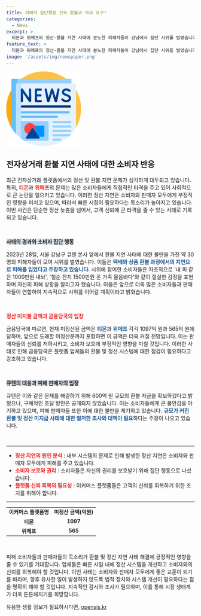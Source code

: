```yaml
---
title: 피해자 집단행동 신속 환불과 사과 요구!
categories:
  - News
excerpt: >
  티몬과 위메프의 정산·환불 지연 사태에 분노한 피해자들이 강남에서 집단 시위를 벌였습니다. 이들은 내 피 같은 1000만원 내놔 등의 팻말을 들고 사태 해결을 촉구하며, 향후 더 많은 집회를 예고했습니다. 과연 큐텐은 이들의 목소리를 듣고 환불 문제를 해결할까요?
feature_text: >
  티몬과 위메프의 정산·환불 지연 사태에 분노한 피해자들이 강남에서 집단 시위를 벌였습니다. 이들은 내 피 같은 1000만원 내놔 등의 팻말을 들고 사태 해결을 촉구하며, 향후 더 많은 집회를 예고했습니다. 과연 큐텐은 이들의 목소리를 듣고 환불 문제를 해결할까요?
image: '/assets/img/newspaper.png'
---
```


<p><img src="/assets/img/newspaper.png" alt="kimp 속보" /></p>

<h2 data-ke-size="size26">전자상거래 환불 지연 사태에 대한 소비자 반응</h2>

<p data-ke-size="size16">최근 전자상거래 플랫폼에서의 정산 및 환불 지연 문제가 심각하게 대두되고 있습니다. 특히, <b><span style="color: #ee2323;">티몬</span></b>과 <b><span style="color: #ee2323;">위메프</span></b>의 문제는 많은 소비자들에게 직접적인 타격을 주고 있어 사회적으로 큰 논란을 일으키고 있습니다. 이러한 정산 지연은 소비자와 판매자 모두에게 부정적인 영향을 미치고 있으며, 따라서 빠른 시정이 필요하다는 목소리가 높아지고 있습니다. 이번 사건은 단순한 정산 늦춤을 넘어서, 고객 신뢰에 큰 타격을 줄 수 있는 사례로 기록되고 있습니다.</p>

<p data-ke-size="size16">&nbsp;</p>

<p><b><span style="background-color: #21538527;">사태의 경과와 소비자 집단 행동</span></b>  </p>

<p data-ke-size="size16">2023년 28일, 서울 강남구 큐텐 본사 앞에서 환불 지연 사태에 대한 불만을 가진 약 30명의 피해자들이 모여 시위를 벌였습니다. 이들은 <b><span style="color: #1a5490;">택배와 상품 환불 과정에서의 지연으로 피해를 입었다고 주장하고 있습니다</span></b>. 시위에 참여한 소비자들은 자조적으로 '내 피 같은 1000만원 내놔', '칠순 잔치 1500만원 온 가족 울음바다'와 같이 절실한 감정을 표현하며 자신의 피해 상황을 알리고자 했습니다. 이들은 앞으로 더욱 많은 소비자들과 판매자들이 연합하여 지속적으로 시위를 이어갈 계획이라고 밝혔습니다.</p>

<p data-ke-size="size16">&nbsp;</p>

<p><b><span style="color: #ee2323;">정산 미지불 금액과 금융당국의 입장</span></b>  </p>

<p data-ke-size="size16">금융당국에 따르면, 현재 미정산된 금액은 <b><span style="color: #1a5490;">티몬</span></b>과 <b><span style="color: #1a5490;">위메프</span></b> 각각 1097억 원과 565억 원에 달하며, 앞으로 도래할 미정산분까지 포함하면 이 금액은 더욱 커질 전망입니다. 이는 판매자들의 신뢰를 저하시키고, 소비자 보호에 부정적인 영향을 미칠 것입니다. 이러한 사태로 인해 금융당국은 플랫폼 업체들의 환불 및 정산 시스템에 대한 점검이 필요하다고 강조하고 있습니다.</p>

<p data-ke-size="size16">&nbsp;</p>

<p><b><span style="background-color: #21538527;">큐텐의 대응과 피해 판매자의 입장</span></b>  </p>

<p data-ke-size="size16">큐텐은 이와 같은 문제를 해결하기 위해 600억 원 규모의 환불 자금을 확보하겠다고 밝혔으나, 구체적인 조달 방안은 공개되지 않았습니다. 이는 소비자들에게 큰 불안감을 야기하고 있으며, 피해 판매자들 또한 이에 대한 불만을 제기하고 있습니다.  <b><span style="color: #1a5490;">규모가 커진 환불 및 정산 미지급 사태에 대한 철저한 조사와 대책이 필요</span></b>하다는 주장이 나오고 있습니다.</p>

<p data-ke-size="size16">&nbsp;</p>

<hr>

<ul>
    <li><b><span style="color: #ee2323;">정산 지연의 원인 분석</span></b> : 내부 시스템의 문제로 인해 발생한 정산 지연은 소비자와 판매자 모두에게 피해를 주고 있습니다.</li>
    <li><b><span style="color: #ee2323;">소비자 보호와 권리</span></b> : 소비자들은 자신의 권리를 보호받기 위해 집단 행동으로 나섰습니다.</li>
    <li><b><span style="color: #ee2323;">플랫폼 신뢰 회복의 필요성</span></b> : 이커머스 플랫폼들은 고객의 신뢰를 회복하기 위한 조치를 취해야 합니다.</li>
</ul>

<hr>

<table style="width: 100%;">
    <tr>
        <td style="text-align: center; height: 17px;"><b>이커머스 플랫폼명</b></td>
        <td style="text-align: center; height: 17px;"><b>미정산 금액(억원)</b></td>
    </tr>
    <tr>
        <td style="text-align: center; height: 17px;"><b>티몬</b></td>
        <td style="text-align: center; height: 17px;"><b>1097</b></td>
    </tr>
    <tr>
        <td style="text-align: center; height: 17px;"><b>위메프</b></td>
        <td style="text-align: center; height: 17px;"><b>565</b></td>
    </tr>
</table>

<p data-ke-size="size16">&nbsp;</p>

<p data-ke-size="size16">피해 소비자들과 판매자들의 목소리가 환불 및 정산 지연 사태 해결에 긍정적인 영향을 줄 수 있기를 기대합니다. 업체들은 빠른 시일 내에 정산 시스템을 개선하고 소비자와의 신뢰를 회복해야 할 것입니다. 이번 사태는 소비자와 판매자 모두에게 좋은 교훈이 되기를 바라며, 향후 유사한 일이 발생하지 않도록 법적 장치와 시스템 개선이 필요하다는 점을 명확히 해야 할 것입니다. 지속적인 감시와 조사가 필요하며, 이를 통해 시장 생태계가 더욱 튼튼해지기를 희망합니다.</p>
유용한 생활 정보가 필요하시다면, <a href="https://opensis.kr" rel="dofollow">opensis.kr</a>



